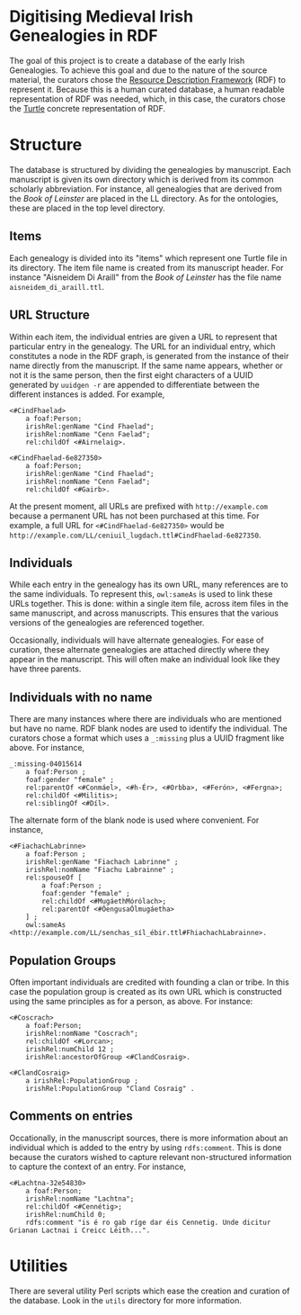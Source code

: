 # Digitising Medieval Irish Genealogies in RDF

The goal of this project is to create a database of the early Irish
Genealogies.  To achieve this goal and due to the nature of the source
material, the curators chose the [Resource Description
Framework](https://www.w3.org/TR/rdf11-primer/) (RDF) to represent it.
Because this is a human curated database, a human readable
representation of RDF was needed, which, in this case, the curators
chose the [Turtle](https://www.w3.org/TR/turtle/) concrete
representation of RDF.

# Structure

The database is structured by dividing the genealogies by manuscript.
Each manuscript is given its own directory which is derived from its
common scholarly abbreviation.  For instance, all genealogies that are
derived from the _Book of Leinster_ are placed in the LL directory. As
for the ontologies, these are placed in the top level directory.

## Items

Each genealogy is divided into its "items" which represent one Turtle
file in its directory.  The item file name is created from its
manuscript header.  For instance "Aisneidem Di Araill" from the _Book
of Leinster_ has the file name `aisneidem_di_araill.ttl`.

## URL Structure

Within each item, the individual entries are given a URL to represent
that particular entry in the genealogy.  The URL for an individual
entry, which constitutes a node in the RDF graph, is generated from
the instance of their name directly from the manuscript.  If the same
name appears, whether or not it is the same person, then the first
eight characters of a UUID generated by `uuidgen -r` are appended to
differentiate between the different instances is added.  For example,

```turtle
<#CindFhaelad>
    a foaf:Person;
    irishRel:genName "Cind Fhaelad";
    irishRel:nomName "Cenn Faelad";
    rel:childOf <#Airnelaig>.

<#CindFhaelad-6e827350>
    a foaf:Person;
    irishRel:genName "Cind Fhaelad";
    irishRel:nomName "Cenn Faelad";
    rel:childOf <#Gairb>.
```

At the present moment, all URLs are prefixed with `http://example.com`
because a permanent URL has not been purchased at this time.  For
example, a full URL for `<#CindFhaelad-6e827350>` would be
`http://example.com/LL/ceniuil_lugdach.ttl#CindFhaelad-6e827350`.

## Individuals

While each entry in the genealogy has its own URL, many references are
to the same individuals.  To represent this, `owl:sameAs` is used to
link these URLs together.  This is done: within a single item file,
across item files in the same manuscript, and across manuscripts.
This ensures that the various versions of the genealogies are
referenced together.

Occasionally, individuals will have alternate genealogies.  For ease
of curation, these alternate genealogies are attached directly where
they appear in the manuscript.  This will often make an individual
look like they have three parents.

## Individuals with no name

There are many instances where there are individuals who are mentioned
but have no name.  RDF blank nodes are used to identify the
individual.  The curators chose a format which uses a `_:missing` plus
a UUID fragment like above. For instance,

```turtle
_:missing-04015614
    a foaf:Person ;
    foaf:gender "female" ;
    rel:parentOf <#Conmáel>, <#h-Ér>, <#Orbba>, <#Ferón>, <#Fergna>;
    rel:childOf <#Militis>;
    rel:siblingOf <#Díl>.
```

The alternate form of the blank node is used where convenient.  For
instance,

```turtle
<#FiachachLabrinne>
    a foaf:Person ;
    irishRel:genName "Fiachach Labrinne" ;
    irishRel:nomName "Fiachu Labrainne" ;
    rel:spouseOf [
        a foaf:Person ;
        foaf:gender "female" ;
        rel:childOf <#MugáethMórólach>;
        rel:parentOf <#ÓengusaÓlmugáetha>
    ] ;
    owl:sameAs <http://example.com/LL/senchas_síl_ébir.ttl#FhiachachLabrainne>.
```

## Population Groups

Often important individuals are credited with founding a clan or
tribe.  In this case the population group is created as its own URL
which is constructed using the same principles as for a person, as
above.  For instance:

```turtle
<#Coscrach>
    a foaf:Person;
    irishRel:nomName "Coscrach";
    rel:childOf <#Lorcan>;
    irishRel:numChild 12 ;
    irishRel:ancestorOfGroup <#ClandCosraig>.

<#ClandCosraig>
    a irishRel:PopulationGroup ;
    irishRel:PopulationGroup "Cland Cosraig" .
```

## Comments on entries

Occationally, in the manuscript sources, there is more information
about an individual which is added to the entry by using
`rdfs:comment`.  This is done because the curators wished to capture
relevant non-structured information to capture the context of an
entry.  For instance,

```turtle
<#Lachtna-32e54830>
    a foaf:Person;
    irishRel:nomName "Lachtna";
    rel:childOf <#Cennétig>;
    irishRel:numChild 0;
    rdfs:comment "is é ro gab ríge dar éis Cennetig. Unde dicitur Grianan Lactnai i Creicc Léith...".
```

# Utilities

There are several utility Perl scripts which ease the creation and
curation of the database.  Look in the `utils` directory for
more information.


